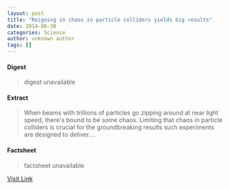```yaml
---
layout: post
title: "Reigning in chaos in particle colliders yields big results"
date: 2014-06-30
categories: Science
author: unknown author
tags: []
---
```



#### Digest
>digest unavailable

#### Extract
>When beams with trillions of particles go zipping around at near light speed, there's bound to be some chaos. Limiting that chaos in particle colliders is crucial for the groundbreaking results such experiments are designed to deliver....

#### Factsheet
>factsheet unavailable

[Visit Link](http://phys.org/news323354543.html)


